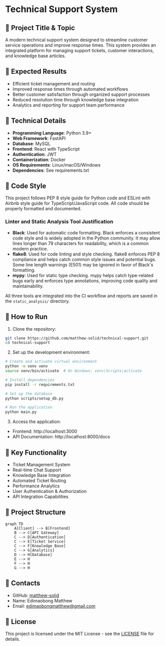 # Technical Support System

## 🔹 Project Title & Topic
A modern technical support system designed to streamline customer service operations and improve response times. This system provides an integrated platform for managing support tickets, customer interactions, and knowledge base articles.

## 🔹 Expected Results
- Efficient ticket management and routing
- Improved response times through automated workflows
- Better customer satisfaction through organized support processes
- Reduced resolution time through knowledge base integration
- Analytics and reporting for support team performance

## 🔹 Technical Details
- **Programming Language**: Python 3.9+
- **Web Framework**: FastAPI
- **Database**: MySQL
- **Frontend**: React with TypeScript
- **Authentication**: JWT
- **Containerization**: Docker
- **OS Requirements**: Linux/macOS/Windows
- **Dependencies**: See requirements.txt

## 🔹 Code Style
This project follows PEP 8 style guide for Python code and ESLint with Airbnb style guide for TypeScript/JavaScript code. All code should be properly formatted and documented.

### Linter and Static Analysis Tool Justification
- **Black**: Used for automatic code formatting. Black enforces a consistent code style and is widely adopted in the Python community. It may allow lines longer than 79 characters for readability, which is a common modern practice.
- **flake8**: Used for code linting and style checking. flake8 enforces PEP 8 compliance and helps catch common style issues and potential bugs. Some line length warnings (E501) may be ignored in favor of Black's formatting.
- **mypy**: Used for static type checking. mypy helps catch type-related bugs early and enforces type annotations, improving code quality and maintainability.

All three tools are integrated into the CI workflow and reports are saved in the `static_analysis/` directory.

## 🔹 How to Run
1. Clone the repository:
```bash
git clone https://github.com/matthew-solid/technical-support.git
cd technical-support
```

2. Set up the development environment:
```bash
# Create and activate virtual environment
python -m venv venv
source venv/bin/activate  # On Windows: venv\Scripts\activate

# Install dependencies
pip install -r requirements.txt

# Set up the database
python scripts/setup_db.py

# Run the application
python main.py
```

3. Access the application:
- Frontend: http://localhost:3000
- API Documentation: http://localhost:8000/docs

## 🔹 Key Functionality
- Ticket Management System
- Real-time Chat Support
- Knowledge Base Integration
- Automated Ticket Routing
- Performance Analytics
- User Authentication & Authorization
- API Integration Capabilities

## 🔹 Project Structure
```mermaid
graph TD
    A[Client] --> B[Frontend]
    B --> C[API Gateway]
    C --> D[Authentication]
    C --> E[Ticket Service]
    C --> F[Knowledge Base]
    C --> G[Analytics]
    D --> H[Database]
    E --> H
    F --> H
    G --> H
```

## 🔹 Contacts
- GitHub: [matthew-solid](https://github.com/matthew-solid)
- Name: Edimaobong Matthew
- Email: edimaobongmatthew@gmail.com

## 🔹 License
This project is licensed under the MIT License - see the [LICENSE](LICENSE) file for details. 